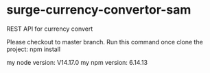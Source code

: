 # surge-currency-convertor-sam

REST API for currency convert

Please checkout to master branch. 
Run this command once clone the project: npm install

my node version: V14.17.0 my npm version: 6.14.13
